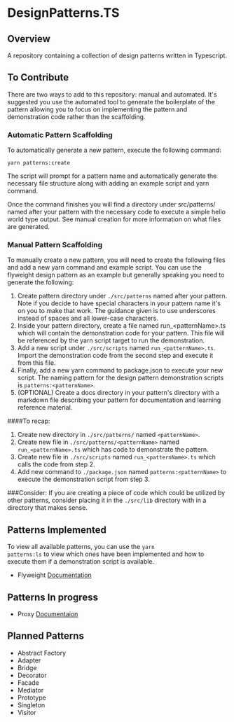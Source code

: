 # DesignPatterns.TS

## Overview

A repository containing a collection of design patterns written in Typescript.

## To Contribute

There are two ways to add to this repository: manual and automated. It's suggested you use the automated tool to generate the boilerplate of the pattern allowing you to focus on implementing the pattern and demonstration code rather than the scaffolding.

### Automatic Pattern Scaffolding

To automatically generate a new pattern, execute the following command:

<code>yarn patterns:create</code>

The script will prompt for a pattern name and automatically generate the necessary file structure along with adding an example script and yarn command.

Once the command finishes you will find a directory under src/patterns/ named after your pattern with the necessary code to execute a simple hello world type output. See manual creation for more information on what files are generated.

### Manual Pattern Scaffolding

To manually create a new pattern, you will need to create the following files and add a new yarn command and example script. You can use the flyweight design pattern as an example but generally speaking you need to generate the following:

1. Create pattern directory under <code>./src/patterns</code> named after your pattern. Note if you decide to have special characters in your pattern name it's on you to make that work. The guidance given is to use underscores instead of spaces and all lower-case characters.
2. Inside your pattern directory, create a file named run\_\<patternName>.ts which will contain the demonstration code for your pattern. This file will be referenced by the yarn script target to run the demonstration.
3. Add a new script under <code>./src/scripts</code> named <code>run\_\<patternName>.ts</code>. Import the demonstration code from the second step and execute it from this file.
4. Finally, add a new yarn command to package.json to execute your new script. The naming pattern for the design pattern demonstration scripts is <code>patterns:\<patternName></code>.
5. (OPTIONAL) Create a docs directory in your pattern's directory with a markdown file describing your pattern for documentation and learning reference material.

####To recap:

1. Create new directory in <code>./src/patterns/</code> named <code>\<patternName></code>.
2. Create new file in <code>./src/patterns/\<patternName></code> named <code>run\_\<patternName>.ts</code> which has code to demonstrate the pattern.
3. Create new file in <code>./src/scripts</code> named <code>run\_\<patternName>.ts</code> which calls the code from step 2.
4. Add new command to <code>./package.json</code> named <code>patterns:\<patternName></code> to execute the demonstration script from step 3.

###Consider:
If you are creating a piece of code which could be utilized by other patterns, consider placing it in the <code>./src/lib</code> directory with in a directory that makes sense.

## Patterns Implemented

To view all available patterns, you can use the <code>yarn patterns:ls</code> to view which ones have been implemented and how to execute them if a demonstration script is available.

- Flyweight [Documentation](./src/patterns/flyweight/docs/flyweight.md)

## Patterns In progress
- Proxy [Documentaion](./src/patterns/proxy/docs/proxy.md)

## Planned Patterns

- Abstract Factory
- Adapter
- Bridge
- Decorator
- Facade
- Mediator
- Prototype
- Singleton
- Visitor

